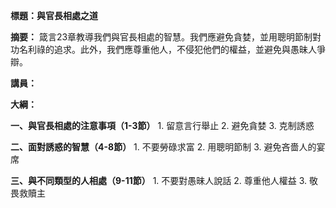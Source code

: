 **標題：與官長相處之道**

**摘要：**
箴言23章教導我們與官長相處的智慧。我們應避免貪婪，並用聰明節制對功名利祿的追求。此外，我們應尊重他人，不侵犯他們的權益，並避免與愚昧人爭辯。

**講員：**

**大綱：**

**一、與官長相處的注意事項（1-3節）**
    1. 留意言行舉止
    2. 避免貪婪
    3. 克制誘惑

**二、面對誘惑的智慧（4-8節）**
    1. 不要勞碌求富
    2. 用聰明節制
    3. 避免吝嗇人的宴席

**三、與不同類型的人相處（9-11節）**
    1. 不要對愚昧人說話
    2. 尊重他人權益
    3. 敬畏救贖主